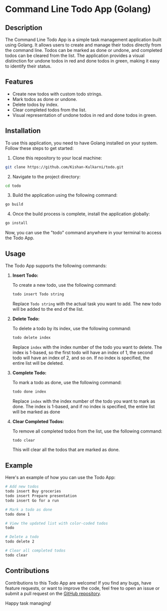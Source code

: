 # Command Line Todo App (Golang)


## Description

The Command Line Todo App is a simple task management application built using Golang. It allows users to create and manage their todos directly from the command line. Todos can be marked as done or undone, and completed todos can be cleared from the list. The application provides a visual distinction for undone todos in red and done todos in green, making it easy to identify their status.

## Features

- Create new todos with custom todo strings.
- Mark todos as done or undone.
- Delete todos by index.
- Clear completed todos from the list.
- Visual representation of undone todos in red and done todos in green.

## Installation

To use this application, you need to have Golang installed on your system. Follow these steps to get started:

1. Clone this repository to your local machine:

```bash
git clone https://github.com/Kishan-Kulkarni/todo.git
```

2. Navigate to the project directory:

```bash
cd todo
```

3. Build the application using the following command:

```bash
go build
```

4. Once the build process is complete, install the application globally:

```bash
go install
```

Now, you can use the "todo" command anywhere in your terminal to access the Todo App.

## Usage

The Todo App supports the following commands:

1. **Insert Todo:**

   To create a new todo, use the following command:

   ```bash
   todo insert Todo string
   ```

   Replace `Todo string` with the actual task you want to add. The new todo will be added to the end of the list.

2. **Delete Todo:**

   To delete a todo by its index, use the following command:

   ```bash
   todo delete index
   ```

   Replace `index` with the index number of the todo you want to delete. The index is 1-based, so the first todo will have an index of 1, the second todo will have an index of 2, and so on. If no index is specified, the entire list will be deleted.

3. **Complete Todo:**

   To mark a todo as done, use the following command:

   ```bash
   todo done index
   ```

   Replace `index` with the index number of the todo you want to mark as done. The index is 1-based, and if no index is specified, the entire list will be marked as done

4. **Clear Completed Todos:**

   To remove all completed todos from the list, use the following command:

   ```bash
   todo clear
   ```

   This will clear all the todos that are marked as done.

## Example

Here's an example of how you can use the Todo App:

```bash
# Add new todos
todo insert Buy groceries
todo insert Prepare presentation
todo insert Go for a run

# Mark a todo as done
todo done 1

# View the updated list with color-coded todos
todo

# Delete a todo
todo delete 2

# Clear all completed todos
todo clear
```

## Contributions

Contributions to this Todo App are welcome! If you find any bugs, have feature requests, or want to improve the code, feel free to open an issue or submit a pull request on the [GitHub repository](https://github.com/Kishan-Kulkarni/todo).


Happy task managing!